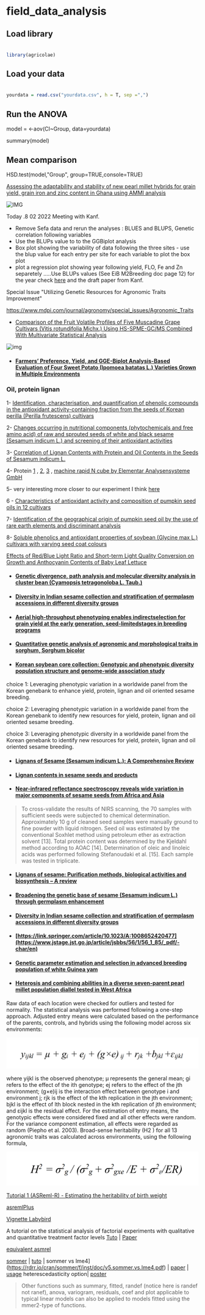 # field_data_analysis




## Load library

```r

library(agricolae)

```


## Load your data

```r

yourdata = read.csv("yourdata.csv", h = T, sep =",")


```


## Run the ANOVA


model  = <-aov(CI~Group, data=yourdata)

summary(model)


##  Mean comparison 



HSD.test(model,"Group", group=TRUE,console=TRUE)








[Assessing the adaptability and stability of new pearl millet hybrids for grain yield, grain iron and zinc content in Ghana using AMMI analysis](https://link.springer.com/content/pdf/10.1007/s12892-022-00147-3.pdf)

![IMG](https://media.springernature.com/full/springer-static/image/art%3A10.1007%2Fs12892-022-00147-3/MediaObjects/12892_2022_147_Fig3_HTML.png?as=webp)






Today .8 02 2022 Meeting with Kanf.

- Remove Sefa data and rerun the analyses :  BLUES and BLUPS, Genetic correlation following variables
- Use the BLUPs value to to the GGBiplot analysis
- Box plot showing the variability of data following  the three sites - use the blup value for each entry per site for each variable to plot the box plot
- plot a regression plot showing year following yield, FLO, Fe and Zn separetely .....Use BLUPs values (See EiB M2Breeding doc page 12) for the year check [here](http://www.coraf.org/paired/wp-content/uploads/2019/11/Catalogue-Re%CC%81gional-des-Espe%CC%80ces.pdf)
 and the draft paper from Kanf.






Special Issue "Utilizing Genetic Resources for Agronomic Traits Improvement"

https://www.mdpi.com/journal/agronomy/special_issues/Agronomic_Traits




- [Comparison of the Fruit Volatile Profiles of Five Muscadine Grape Cultivars (Vitis rotundifolia Michx.) Using HS-SPME-GC/MS Combined With Multivariate Statistical Analysis](https://www.frontiersin.org/articles/10.3389/fpls.2021.728891/full?utm_source=S-TWT&utm_medium=SNET&utm_campaign=ECO_FPLS_XXXXXXXX_auto-dlvrit)

![img](https://www.frontiersin.org/files/Articles/728891/fpls-12-728891-HTML/image_m/fpls-12-728891-g004.jpg)




- #### [Farmers’ Preference, Yield, and GGE-Biplot Analysis-Based Evaluation of Four Sweet Potato (Ipomoea batatas L.) Varieties Grown in Multiple Environments](https://www.mdpi.com/2071-1050/13/7/3730/htm)


### Oil, protein lignan

1- [Identification, characterisation, and quantification of phenolic compounds in the antioxidant activity-containing fraction from the seeds of Korean perilla (Perilla frutescens) cultivars](https://www.sciencedirect.com/science/article/pii/S0308814612013416#!)

2- [Changes occurring in nutritional components (phytochemicals and free amino acid) of raw and sprouted seeds of white and black sesame (Sesamum indicum L.) and screening of their antioxidant activities](https://link.springer.com/content/pdf/10.1007/s10068-017-0010-9.pdf)


3- [Correlation of Lignan Contents with Protein and Oil Contents in the Seeds of Sesamum indicum L.](https://www.koreascience.or.kr/article/JAKO200818259611605.pdf)



4- Protein [1](https://link.springer.com/content/pdf/10.1007/s10811-016-0984-3.pdf) , [2](https://www.mdpi.com/2076-2615/9/5/222/htm), [3](https://pubs.rsc.org/ko/content/articlelanding/2019/fo/c9fo01160a/unauth#!divAbstract) , [machine rapid N cube by Elementar Analysensysteme GmbH](https://www.selectscience.net/products/rapid-n-cube/?prodID=106756)

5- very interesting more closer to our experiment I think [here](https://www.sciencedirect.com/science/article/pii/S1756464613000716?casa_token=kqrFLstffZ4AAAAA:fH6EtiAj9d8j8De-DyIld5QIt1bah4opvtSwtgwU-8zjoqHAFkq6Xgo6tuyHrVrtFmpWC_Tbig)



6 - [Characteristics of antioxidant activity and composition of pumpkin seed oils in 12 cultivars](https://www.sciencedirect.com/science/article/pii/S0308814613001684?casa_token=Lj5-ibOY2eoAAAAA:DXhM6Fl7czJwojIPXW0rhBB0ac_SlRvlQupdmGm8Ic-SfCZuhsicHdtDDOAk7yO3lDO_mWAaEg#b0005)

7- [Identification of the geographical origin of pumpkin seed oil by the use of rare earth elements and discriminant analysis](https://www.sciencedirect.com/science/article/pii/S0308814610007119?casa_token=a1eJaphMENYAAAAA:d76653r-XUzlnnHOVn-dskFXfxClNW3mLKDuGDBEquDVtlK3EZ6j6Nd7p4SG6ujLyLKIOZd7vQ)

8- [Soluble phenolics and antioxidant properties of soybean (Glycine max L.) cultivars with varying seed coat colours](https://www.sciencedirect.com/science/article/pii/S1756464613000716?casa_token=kqrFLstffZ4AAAAA:fH6EtiAj9d8j8De-DyIld5QIt1bah4opvtSwtgwU-8zjoqHAFkq6Xgo6tuyHrVrtFmpWC_Tbig)




[Effects of Red/Blue Light Ratio and Short-term Light Quality Conversion on Growth and Anthocyanin Contents of Baby Leaf Lettuce](https://www.koreascience.or.kr/article/JAKO201015037859939.page)

- #### [Genetic divergence, path analysis and molecular diversity analysis in cluster bean (Cyamopsis tetragonoloba L. Taub.)](https://www.sciencedirect.com/science/article/pii/S0926669016303843) 


- #### [Diversity in Indian sesame collection and stratification of germplasm accessions in different diversity groups](https://link.springer.com/article/10.1023/A:1008652420477)




- #### [Aerial high-throughput phenotyping enables indirectselection for grain yield at the early generation, seed-limitedstages in breeding programs](https://acsess.onlinelibrary.wiley.com/doi/epdf/10.1002/csc2.20259)



- #### [Quantitative genetic analysis of agronomic and morphological traits in sorghum, Sorghum bicolor](https://www.frontiersin.org/articles/10.3389/fpls.2015.00945/full)


- #### [Korean soybean core collection: Genotypic and phenotypic diversity population structure and genome-wide association study](https://journals.plos.org/plosone/article?id=10.1371/journal.pone.0224074)



choice 1: Leveraging phenotypic variation in a worldwide panel from the Korean genebank to enhance yield, protein, lignan and oil oriented sesame breeding.

choice 2: Leveraging phenotypic variation in a worldwide panel from the Korean genebank to identify new resources for yield, protein, lignan and oil oriented sesame breeding.


choice 3: Leveraging phenotypic diversity in a worldwide panel from the Korean genebank to identify new resources for yield, protein, lignan and oil oriented sesame breeding.


- #### [Lignans of Sesame (Sesamum indicum L.): A Comprehensive Review](https://www.mdpi.com/1420-3049/26/4/883/htm)


- #### [Lignan contents in sesame seeds and products](https://onlinelibrary.wiley.com/doi/pdf/10.1002/ejlt.200700057)


- #### [Near-infrared reflectance spectroscopy reveals wide variation in major components of sesame seeds from Africa and Asia](https://www.sciencedirect.com/science/article/pii/S2214514117301149#!)


> To cross-validate the results of NIRS scanning, the 70 samples with sufficient seeds were subjected to chemical determination. Approximately 10 g of cleaned seed samples were manually ground to fine powder with liquid nitrogen. Seed oil was estimated by the conventional Soxhlet method using petroleum ether as extraction solvent [13]. Total protein content was determined by the Kjeldahl method according to AOAC [14]. Determination of oleic and linoleic acids was performed following Stefanoudaki et al. [15]. Each sample was tested in triplicate.



- #### [Lignans of sesame: Purification methods, biological activities and biosynthesis – A review](https://www.sciencedirect.com/science/article/pii/S0045206813000266)


- #### [Broadening the genetic base of sesame (Sesamum indicum L.) through germplasm enhancement](https://www.cambridge.org/core/journals/plant-genetic-resources/article/broadening-the-genetic-base-of-sesame-sesamum-indicum-l-through-germplasm-enhancement/8F5A35415966AA813B3484EA291CCC40)


- #### [Diversity in Indian sesame collection and stratification of germplasm accessions in different diversity groups](https://link.springer.com/article/10.1023/A:1008652420477)


- #### [https://link.springer.com/article/10.1023/A:1008652420477](https://www.jstage.jst.go.jp/article/jsbbs/56/1/56_1_85/_pdf/-char/en)









- #### [Genetic parameter estimation and selection in advanced breeding population of white Guinea yam](https://www.tandfonline.com/doi/pdf/10.1080/15427528.2021.1881012)






- #### [Heterosis and combining abilities in a diverse seven-parent pearl millet population diallel tested in West Africa](https://assets.researchsquare.com/files/rs-232609/v1_stamped.pdf)




Raw data of each location were checked for outliers and tested for normality. The statistical analysis was performed following a one-step approach. Adjusted entry means were calculated based on the performance of the parents, controls, and hybrids using the following model across six environments:



   ![eq1](https://github.com/Yedomon/field_data_analysis/blob/main/equation1.PNG?raw=true)






where yijkl is the observed phenotype; µ represents the general mean; gi refers to the effect of the ith genotype; ej refers to the effect of the jth environment; (g×e)ij is the interaction effect between genotype i and environment j; rjk is the effect of the kth replication in the jth environment; bjkl is the effect of lth block nested in the kth replication of jth environment; and εijkl is the residual effect. For the estimation of entry means, the genotypic effects were considered fixed and all other effects were random. For the variance component estimation, all effects were regarded as random (Piepho et al. 2003). Broad-sense heritability (H2 ) for all 13 agronomic traits was calculated
across environments, using the following formula,

![eq2](https://github.com/Yedomon/field_data_analysis/blob/main/equation2.PNG?raw=true)



[Tutorial 1 (ASReml-R) - Estimating the heritability of birth weight](https://www.wildanimalmodels.org/tiki-download_wiki_attachment.php?attId=3)



[asremlPlus](https://github.com/briencj/asremlPlus)


[Vignette Labybird](https://github.com/briencj/asremlPlus/blob/master/vignettes/Ladybird.asreml.pdf)


A tutorial on the statistical analysis of factorial experiments with qualitative and quantitative treatment factor levels [Tuto](https://cran.r-project.org/web/packages/agriTutorial/vignettes/agriTutorialVignette.pdf) | [Paper](https://onlinelibrary.wiley.com/doi/full/10.1111/jac.12267)



[equivalent asmrel](https://stats.stackexchange.com/questions/18709/lme4-or-other-open-source-r-package-code-equivalent-to-asreml-r)

[sommer](https://www.rdocumentation.org/packages/sommer/versions/4.1.2/vignettes/v5.sommer.vs.lme4.Rmd)  | [tuto](https://rdrr.io/cran/sommer/) | sommer vs lme4](https://rdrr.io/cran/sommer/f/inst/doc/v5.sommer.vs.lme4.pdf)  | [paper](https://journals.plos.org/plosone/article?id=10.1371/journal.pone.0156744) | [usage](http://finzi.psych.upenn.edu/R/library/sommer/html/mmer2.html) heterescedasticity option| [poster](https://ausbiometric2019.org/posters/Sam_Rogers_IBS_poster.pdf)


> Other functions such as summary, fitted, randef (notice here is randef not ranef), anova, variogram, residuals, coef and plot applicable to typical linear models can also be applied to models fitted using the mmer2-type of functions.
